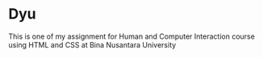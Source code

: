 # Dyu
This is one of my assignment for Human and Computer Interaction course using HTML and CSS at Bina Nusantara University
